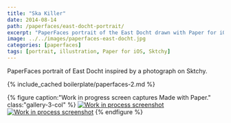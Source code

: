 ```yaml
---
title: "Ska Killer"
date: 2014-08-14
path: /paperfaces/east-docht-portrait/
excerpt: "PaperFaces portrait of the East Docht drawn with Paper for iOS on an iPad."
image: ../../images/paperfaces-east-docht.jpg
categories: [paperfaces]
tags: [portrait, illustration, Paper for iOS, Sktchy]
---
```


PaperFaces portrait of East Docht inspired by a photograph on Sktchy.

{% include_cached boilerplate/paperfaces-2.md %}

{% figure caption:"Work in progress screen captures Made with Paper." class:"gallery-3-col" %}
[![Work in process screenshot](../../images/paperfaces-east-docht-process-1-600.jpg)](../../images/paperfaces-east-docht-process-1-lg.jpg) [![Work in process screenshot](../../images/paperfaces-east-docht-process-2-600.jpg)](../../images/paperfaces-east-docht-process-2-lg.jpg)
{% endfigure %}
